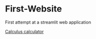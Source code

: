 # First-Website
First attempt at a streamlit web application

[Calculus calculator](https://share.streamlit.io/jakemckean-code/first-website/main/Main.py)
